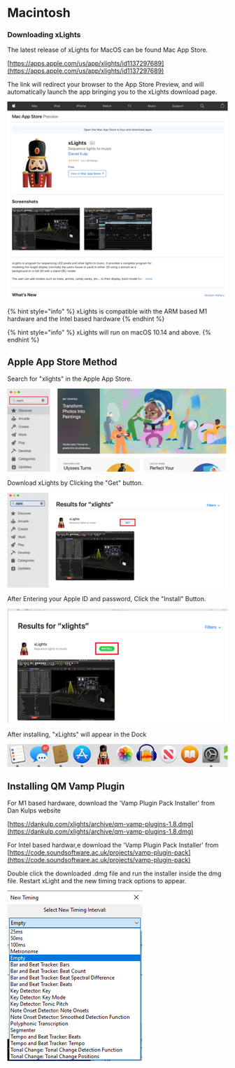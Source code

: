# Macintosh

### Downloading xLights

The latest release of xLights for MacOS can be found Mac App Store.

[https://apps.apple.com/us/app/xlights/id1137297689](https://apps.apple.com/us/app/xlights/id1137297689)

The link will redirect your browser to the App Store Preview, and will automatically launch the app bringing you to the xLights download page.

![](<../../.gitbook/assets/image (580).png>)

{% hint style="info" %}
xLights is compatible with the ARM based M1 hardware and the Intel based hardware
{% endhint %}

{% hint style="info" %}
xLights will run on macOS 10.14 and above.
{% endhint %}

## Apple App Store Method

Search for "xlights" in the Apple App Store.

![](<../../.gitbook/assets/image (273).png>)

Download xLights by Clicking the "Get" button.&#x20;

![](<../../.gitbook/assets/image (388).png>)

After Entering your Apple ID and password, Click the "Install" Button.

![](<../../.gitbook/assets/image (913).png>)

After installing, "xLights" will appear in the Dock

![](<../../.gitbook/assets/image (801).png>)

## Installing QM Vamp Plugin

For M1 based hardware, download the 'Vamp Plugin Pack Installer' from Dan Kulps website

[https://dankulp.com/xlights/archive/qm-vamp-plugins-1.8.dmg](https://dankulp.com/xlights/archive/qm-vamp-plugins-1.8.dmg)

For Intel based hardwar,e download the 'Vamp Plugin Pack Installer' from [https://code.soundsoftware.ac.uk/projects/vamp-plugin-pack](https://code.soundsoftware.ac.uk/projects/vamp-plugin-pack)

Double click the downloaded .dmg file and run the installer inside the dmg file. Restart xLight and the new timing track options to appear.

![](<../../.gitbook/assets/image (631).png>)
